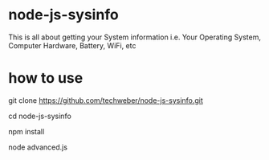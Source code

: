 # node-js-sysinfo
This is all about getting your System information i.e. Your Operating System, Computer Hardware, Battery, WiFi, etc

# how to use
git clone https://github.com/techweber/node-js-sysinfo.git

cd node-js-sysinfo

npm install 

node advanced.js
